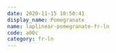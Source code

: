 ```yaml
---
date: 2020-11-15 10:50:41
display_name: Pomegranate
name: laplinear-pomegranate-fr-ln
code: a00c
category: fr-ln
---
```

